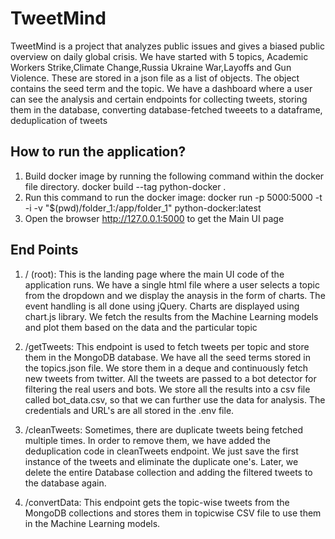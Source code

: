 # TweetMind
TweetMind is a project that analyzes public issues and gives a biased public overview on daily global crisis. We have started with 5 topics, Academic Workers Strike,Climate Change,Russia Ukraine War,Layoffs and Gun Violence. These are stored in a json file as a list of objects. The object contains the seed term and the topic. We have a dashboard where a user can see the analysis and certain endpoints for collecting tweets, storing them in the database, converting database-fetched tweeets to a dataframe, deduplication of tweets

## How to run the application?

  1. Build docker image by running the following command within the docker file directory. docker build --tag python-docker .
  2. Run this command to run the docker image: docker run -p 5000:5000 -t -i -v "$(pwd)/folder_1:/app/folder_1" python-docker:latest
  3. Open the browser http://127.0.0.1:5000 to get the Main UI page

## End Points
1. / (root): This is the landing page where the main UI code of the application runs. We have a single html file where a user selects a topic from the dropdown and we display the anaysis in the form of charts. The event handling is all done using jQuery. Charts are displayed using chart.js library. We fetch the results from the Machine Learning models and plot them based on the data and the particular topic

2. /getTweets: This endpoint is used to fetch tweets per topic and store them in the MongoDB database. We have all the seed terms stored in the topics.json file. We store them in a deque and continuously fetch new tweets from twitter. All the tweets are passed to a bot detector for filtering the real users and bots. We store all the results into a csv file called bot_data.csv, so that we can further use the data for analysis. The credentials and URL's are all stored in the .env file.

3. /cleanTweets: Sometimes, there are duplicate tweets being fetched multiple times. In order to remove them, we have added the deduplication code in cleanTweets endpoint. We just save the first instance of the tweets and eliminate the duplicate one's. Later, we delete the entire Database collection and adding the filtered tweets to the database again.

4. /convertData: This endpoint gets the topic-wise tweets from the MongoDB collections and stores them in topicwise CSV file to use them in the Machine Learning models. 